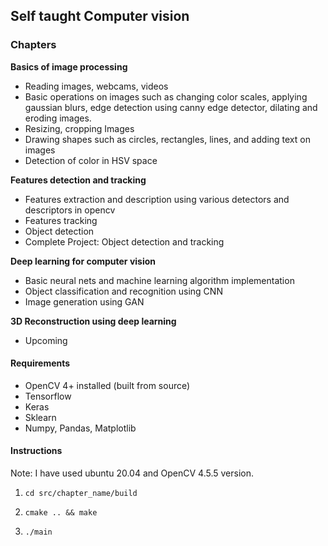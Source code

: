 ## Self taught Computer vision 

### Chapters

**Basics of image processing**
* Reading images, webcams, videos
* Basic operations on images such as changing color scales, applying gaussian blurs, edge detection using canny edge detector, dilating and eroding images.
* Resizing, cropping Images
* Drawing shapes such as circles, rectangles, lines, and adding text on images
* Detection of color in HSV space 

**Features detection and tracking**
* Features extraction and description using various detectors and descriptors in opencv 
* Features tracking 
* Object detection 
* Complete Project: Object detection and tracking

**Deep learning for computer vision**

* Basic neural nets and machine learning algorithm implementation
* Object classification and recognition using CNN
* Image generation using GAN

**3D Reconstruction using deep learning**
* Upcoming 

#### Requirements

* OpenCV 4+ installed (built from source)
* Tensorflow
* Keras
* Sklearn
* Numpy, Pandas, Matplotlib

#### Instructions 

Note: I have used ubuntu 20.04 and OpenCV 4.5.5 version. 

1. `cd src/chapter_name/build`

2. `cmake .. && make`

3. `./main`